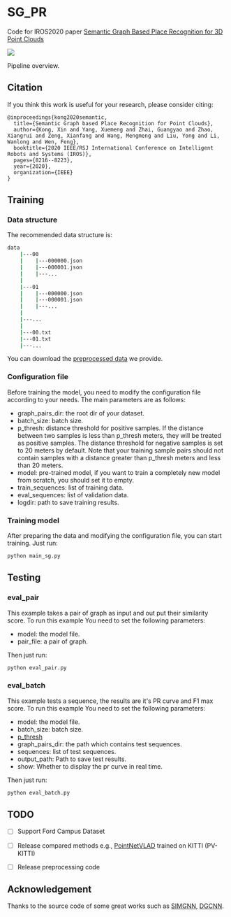 # SG_PR

Code for IROS2020 paper [Semantic Graph Based Place Recognition for 3D Point Clouds](https://ras.papercept.net/proceedings/IROS20/0170.pdf)

![](./doc/pipeline.png)

Pipeline overview.

## Citation

If you think this work is useful for your research, please consider citing:

```
@inproceedings{kong2020semantic,
  title={Semantic Graph based Place Recognition for Point Clouds},
  author={Kong, Xin and Yang, Xuemeng and Zhai, Guangyao and Zhao, Xiangrui and Zeng, Xianfang and Wang, Mengmeng and Liu, Yong and Li, Wanlong and Wen, Feng},
  booktitle={2020 IEEE/RSJ International Conference on Intelligent Robots and Systems (IROS)},
  pages={8216--8223},
  year={2020},
  organization={IEEE}
}
```

<!-- ## Dataset

Preprocess raw point clouds and generate semantic graph pairs.

#### KITTI -->

<!--
Todo
#### Ford
1. create SCANS with intensity .mat files by 'create_ijrr_dataset.m'
2. create .bin files with normalized intensity SCANS by 'create_bin_data.m'
3. create test_list, poses and timestamp files by 'gen_sem_ford_graph_pairs' 
-->

<!-- ### Prepare

1. Generate graphs from semantic point clouds 'yxm'. 
2. Generate positive and negative graph pairs defined by positive distance threshold. Downsampling negative samples for balance.
'get_pair_list'. -->

## Training

### Data structure

The recommended data structure is:

```bash
data
    |---00
    |    |---000000.json   
    |    |---000001.json
    |    |---...
    |
    |---01
    |    |---000000.json
    |    |---000001.json
    |    |---...
    |
    |---...
    |
    |---00.txt
    |---01.txt
    |---...
```
You can download the [preprocessed data](https://drive.google.com/file/d/1eu4G008gvAJGjU-M8qBvTN0JLHG2B-OB/view?usp=sharing) we provide.

### Configuration file

Before training the model, you need to modify the configuration file according to your needs. The main parameters are as follows:
- graph_pairs_dir: the root dir of your dataset.
- batch_size: batch size.
- <span id="p_thresh">p_thresh</span>: distance threshold for positive samples. If the distance between two samples is less than p_thresh meters, they will be treated as positive samples. The distance threshold for negative samples is set to 20 meters by default. Note that your training sample pairs should not contain samples with a distance greater than p_thresh meters and less than 20 meters.
- model: pre-trained model, if you want to train a completely new model from scratch, you should set it to empty.
- train_sequences: list of training data.
- eval_sequences: list of validation data.
- logdir: path to save training results.

### Training model

After preparing the data and modifying the configuration file, you can start training. Just run:

```bash
python main_sg.py
```

## Testing

### eval_pair

This example takes a pair of graph as input and out put their similarity score. To run this example You need to set the following parameters:
- model: the model file.
- pair_file: a pair of graph.

Then just run:
```bash
python eval_pair.py
```

### eval_batch

This example tests a sequence, the results are it's PR curve and F1 max score. To run this example You need to set the following parameters:
- model: the model file.
- batch_size: batch size.
- [p_thresh](#p_thresh)
- graph_pairs_dir: the path which contains test sequences.
- sequences: list of test sequences.
- output_path: Path to save test results.
- show: Whether to display the pr curve in real time.

Then just run:
```bash
python eval_batch.py
```

<!--
Todo
## Other methods
#### Scan Context
##### Ford
1. Generate feature database by 'gen_SC_db_ford.py'
2. Compute distance and plot PR curve by 'eval_SC_list_Ford.py'


#### M2DP
##### Ford
1. Generate feature database by 'evaluate_Ford.m'
2. Compute distance and plot PR curve by 'eval_SC_list_Ford.py'
-->

## TODO
- [ ] Support Ford Campus Dataset
- [ ] Release compared methods e.g., [PointNetVLAD](https://github.com/mikacuy/pointnetvlad) trained on KITTI (PV-KITTI)
- [ ] Release preprocessing code


## Acknowledgement

Thanks to the source code of some great works such as [SIMGNN](https://github.com/benedekrozemberczki/SimGNN), [DGCNN](https://github.com/WangYueFt/dgcnn).